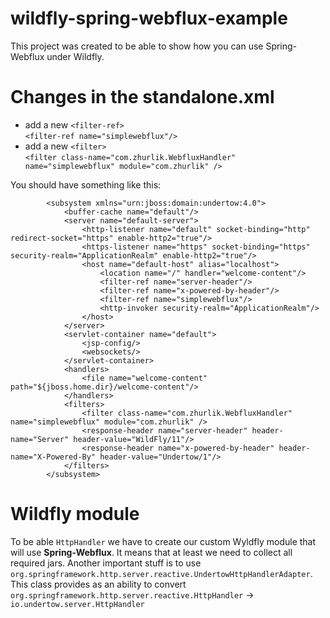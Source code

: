 # wildfly-spring-webflux-example
This project was created to be able to show how you can use Spring-Webflux under Wildfly.
# Changes in the standalone.xml
* add a new `<filter-ref>`     
`<filter-ref name="simplewebflux"/>`
* add a new `<filter>`   
`<filter class-name="com.zhurlik.WebfluxHandler" name="simplewebflux" module="com.zhurlik" />`    

You should have something like this:    
```
        <subsystem xmlns="urn:jboss:domain:undertow:4.0">    
            <buffer-cache name="default"/>    
            <server name="default-server">    
                <http-listener name="default" socket-binding="http" redirect-socket="https" enable-http2="true"/>    
                <https-listener name="https" socket-binding="https" security-realm="ApplicationRealm" enable-http2="true"/>    
                <host name="default-host" alias="localhost">    
                    <location name="/" handler="welcome-content"/>    
                    <filter-ref name="server-header"/>    
                    <filter-ref name="x-powered-by-header"/>    
                    <filter-ref name="simplewebflux"/>    
                    <http-invoker security-realm="ApplicationRealm"/>    
                </host>    
            </server>
            <servlet-container name="default">
                <jsp-config/>
                <websockets/>
            </servlet-container>
            <handlers>
                <file name="welcome-content" path="${jboss.home.dir}/welcome-content"/>
            </handlers>
            <filters>
                <filter class-name="com.zhurlik.WebfluxHandler" name="simplewebflux" module="com.zhurlik" />
                <response-header name="server-header" header-name="Server" header-value="WildFly/11"/>
                <response-header name="x-powered-by-header" header-name="X-Powered-By" header-value="Undertow/1"/>
            </filters>
        </subsystem>
```

# Wildfly module
To be able `HttpHandler` we have to create our custom Wyldfly module that will use **Spring-Webflux**. It means that at least we need to collect all required jars. Another important stuff is to use `org.springframework.http.server.reactive.UndertowHttpHandlerAdapter`.    
This class provides as an ability to convert `org.springframework.http.server.reactive.HttpHandler` -> `io.undertow.server.HttpHandler` 
